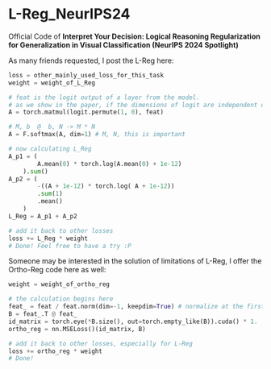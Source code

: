 # L-Reg_NeurIPS24
Official Code of **Interpret Your Decision: Logical Reasoning Regularization for Generalization in Visual Classification (NeurIPS 2024 Spotlight)**

As many friends requested, I post the L-Reg here:

```python
loss = other_mainly_used_loss_for_this_task
weight = weight_of_L_Reg

# feat is the logit output of a layer from the model. 
# as we show in the paper, if the dimensions of logit are independent of each other, it will be better. 
A = torch.matmul(logit.permute(1, 0), feat)

# M, b  @  b, N -> M * N
A = F.softmax(A, dim=1) # M, N, this is important

# now calculating L_Reg
A_p1 = (
        A.mean(0) * torch.log(A.mean(0) + 1e-12)
    ).sum()
A_p2 = (
        -((A + 1e-12) * torch.log( A + 1e-12))
        .sum(1)
        .mean()
    )
L_Reg = A_p1 + A_p2

# add it back to other losses
loss += L_Reg * weight
# Done! Feel free to have a try :P
```

Someone may be interested in the solution of limitations of L-Reg, I offer the Ortho-Reg code here as well:

```python
weight = weight_of_ortho_reg

# the calculation begins here
feat_ = feat / feat.norm(dim=-1, keepdim=True) # normalize at the first
B = feat_.T @ feat_
id_matrix = torch.eye(*B.size(), out=torch.empty_like(B)).cuda() * 1.
ortho_reg = nn.MSELoss()(id_matrix, B)

# add it back to other losses, especially for L-Reg
loss += ortho_reg * weight
# Done! 
```
